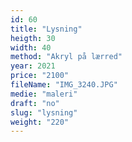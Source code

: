 ```yaml
---
id: 60
title: "Lysning"
heigth: 30
width: 40
method: "Akryl på lærred"
year: 2021
price: "2100"
fileName: "IMG_3240.JPG"
medie: "maleri"
draft: "no"
slug: "lysning"
weight: "220"
---
```

